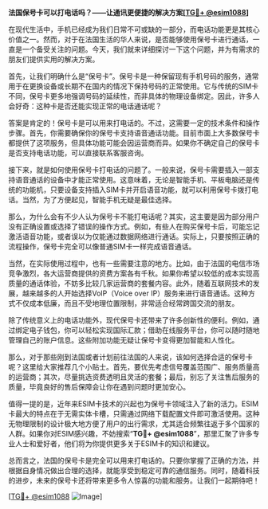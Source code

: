 **法国保号卡可以打电话吗？——让通讯更便捷的解决方案[[TG💪+ @esim1088](https://t.me/s/esim1088)]**

在现代生活中，手机已经成为我们日常不可或缺的一部分，而电话功能更是其核心价值之一。然而，对于在法国生活的华人来说，是否能够使用保号卡进行通话，一直是一个备受关注的问题。今天，我们就来详细探讨一下这个问题，并为有需求的朋友们提供实用的解决方案。

首先，让我们明确什么是“保号卡”。保号卡是一种保留现有手机号码的服务，通常用于在更换设备或长期不在国内的情况下保持号码的正常使用。它与传统的SIM卡不同，保号卡更多地强调号码的延续性，而非具体的物理设备绑定。因此，许多人会好奇：这种卡是否还能实现正常的电话通话呢？

答案是肯定的！保号卡是可以用来打电话的。不过，这需要一定的技术条件和操作步骤。首先，你需要确保你的保号卡支持语音通话功能。目前市面上大多数保号卡都提供了这项服务，但具体功能可能会因运营商而异。如果你不确定自己的保号卡是否支持电话功能，可以直接联系客服咨询。

接下来，就是如何使用保号卡打电话的问题了。一般来说，保号卡需要插入一部支持语音通话的设备中才能正常使用。这意味着，无论是智能手机、平板电脑还是传统的功能机，只要设备支持插入SIM卡并开启语音功能，就可以利用保号卡拨打电话。当然，为了方便起见，智能手机无疑是最佳选择。

那么，为什么会有不少人认为保号卡不能打电话呢？其实，这主要是因为部分用户没有正确设置或选择了错误的操作方式。例如，有些人在购买保号卡后，可能忘记激活语音功能，或者误以为仅能通过数据网络进行通话。实际上，只要按照正确的流程操作，保号卡完全可以像普通SIM卡一样完成语音通话。

当然，在实际使用过程中，也有一些需要注意的地方。比如，由于法国的电信市场竞争激烈，各大运营商提供的资费方案各有千秋。如果你希望以较低的成本实现高质量的通话体验，不妨多比较几家运营商的套餐内容。此外，随着互联网技术的发展，越来越多的人开始选择VoIP（Voice over IP）服务来进行语音通话。这种方式不仅成本低廉，而且不受地理位置限制，非常适合经常跨国交流的朋友。

除了传统意义上的电话功能外，现代保号卡还带来了许多创新性的便利。例如，通过绑定电子钱包，你可以轻松实现国际汇款；借助在线服务平台，你可以随时随地管理自己的账户信息。这些附加功能无疑让保号卡变得更加智能和人性化。

那么，对于那些刚到法国或者计划前往法国的人来说，该如何选择合适的保号卡呢？这里给大家推荐几个小贴士。首先，要优先考虑信号覆盖范围广、服务质量高的运营商；其次，尽量挑选资费透明且灵活的套餐；最后，别忘了关注售后服务的质量，毕竟良好的售后保障会让你在遇到问题时更加安心。

值得一提的是，近年来ESIM卡技术的兴起也为保号卡领域注入了新的活力。ESIM卡最大的特点在于无需实体卡槽，只需通过网络下载配置文件即可激活使用。这种无物理限制的设计极大地方便了用户的出行需求，尤其适合频繁往返于多个国家的人群。如果你对ESIM感兴趣，不妨搜索“**TG💪+ @esim1088**”，那里汇聚了许多专业人士和爱好者，他们将为你提供更多关于ESIM卡的知识和建议。

总而言之，法国的保号卡是完全可以用来打电话的。只要你掌握了正确的方法，并根据自身情况做出合理的选择，就能享受到稳定可靠的通信服务。同时，随着科技的进步，未来的保号卡还将带来更多令人惊喜的功能和服务。让我们一起期待吧！

[[TG💪+ @esim1088](https://t.me/s/esim1088) ![Image](https://i.postimg.cc/4NQfJmqS/Snipaste-2025-05-13-00-14-12.png)]